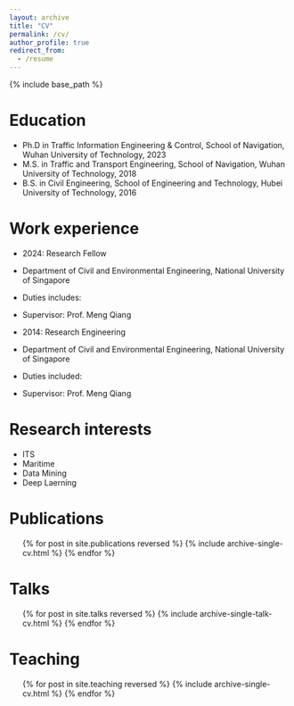 ```yaml
---
layout: archive
title: "CV"
permalink: /cv/
author_profile: true
redirect_from:
  - /resume
---
```


{% include base_path %}

Education
======
* Ph.D in Traffic Information Engineering \& Control, School of Navigation, Wuhan University of Technology, 2023 
* M.S. in Traffic and Transport Engineering, School of Navigation, Wuhan University of Technology, 2018
* B.S. in Civil Engineering, School of Engineering and Technology, Hubei University of Technology, 2016

Work experience
======
*  2024: Research Fellow
  * Department of Civil and Environmental Engineering, National University of Singapore
  * Duties includes: 
  * Supervisor: Prof. Meng Qiang

*  2014: Research Engineering
  * Department of Civil and Environmental Engineering, National University of Singapore
  * Duties included: 
  * Supervisor: Prof. Meng Qiang


Research interests
======
* ITS
* Maritime
* Data Mining
* Deep Laerning

Publications
======
  <ul>{% for post in site.publications reversed %}
    {% include archive-single-cv.html %}
  {% endfor %}</ul>
  
Talks
======
  <ul>{% for post in site.talks reversed %}
    {% include archive-single-talk-cv.html  %}
  {% endfor %}</ul>
  
Teaching
======
  <ul>{% for post in site.teaching reversed %}
    {% include archive-single-cv.html %}
  {% endfor %}</ul>
  

